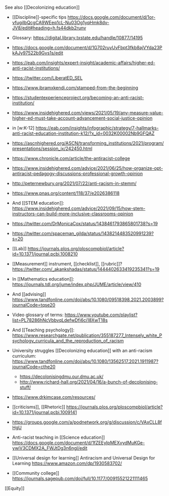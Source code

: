See also [[Decolonizing education]]

- [[Discipline]]-specific tips https://docs.google.com/document/d/1or-vfugiIbQcgCA9WEeq1cL-Nu03Og1yqHmk8dv-JV8/edit#heading=h.fs44dkb2runv

- Glossary: https://digital.library.txstate.edu/handle/10877/14195
- https://docs.google.com/document/d/1G702ruyUvFbpt3fkb8ajVYda23PkAJy97522b9Gvs1s/edit
- https://eab.com/insights/expert-insight/academic-affairs/higher-ed-anti-racist-institutions/
- https://twitter.com/LiberatED_SEL
- https://www.ibramxkendi.com/stamped-from-the-beginning
- https://studentexperienceproject.org/becoming-an-anti-racist-institution/

- https://www.insidehighered.com/views/2021/05/19/any-measure-value-higher-ed-must-take-account-advancement-social-justice-opinion
- in [w:K-12] https://eab.com/insights/infographic/strategy/7-hallmarks-anti-racist-education-institution-k12/?x_id=0032K00002Nb9GFQAZ
- https://ascnhighered.org/ASCN/transforming_institutions/2021/program/presentations/session_ix/242450.html
- https://www.chronicle.com/article/the-antiracist-college
- https://www.insidehighered.com/advice/2021/06/25/how-organize-opt-antiracist-pedagogy-discussions-professional-growth-opinion
- http://peternewbury.org/2021/07/22/anti-racism-in-stemm/

- https://www.pnas.org/content/118/37/e2026386118

- And [[STEM education]]: https://www.insidehighered.com/advice/2021/09/15/how-stem-instructors-can-build-more-inclusive-classrooms-opinion

- https://twitter.com/DrMonicaCox/status/1438461793865801738?s=19
- https://twitter.com/spaceman_gilda/status/1438214483520991239?s=20

- [[Lab]] https://journals.plos.org/ploscompbiol/article?id=10.1371/journal.pcbi.1008210

- [[Measurement]] instrument, [[checklist]], [[rubric]]? https://twitter.com/_akankshadas/status/1444402633419235341?s=19

- In [[Mathematics education]]: https://journals.tdl.org/jume/index.php/JUME/article/view/410

- And [[advising]] https://www.tandfonline.com/doi/abs/10.1080/09518398.2021.2003899?journalCode=tqse20

- Video glossary of terms: https://www.youtube.com/playlist?list=PL78286hNcVbbvqLdefwDfi6ci18XwT18s

- And [[Teaching psychology]]: https://www.researchgate.net/publication/355187277_Intensely_white_Psychology_curricula_and_the_reproduction_of_racism

- University struggles [[Decolonizing education]] with an anti-racism curriculum: https://www.tandfonline.com/doi/abs/10.1080/13562517.2021.1911987?journalCode=cthe20
	-  https://decolonisingdmu.our.dmu.ac.uk/
	-  http://www.richard-hall.org/2021/04/16/a-bunch-of-decolonising-stuff/

- https://www.drkimcase.com/resources/

- [[criticisms]], [[Rhetoric]] https://journals.plos.org/ploscompbiol/article?id=10.1371/journal.pcbi.1009141

- https://groups.google.com/a/podnetwork.org/g/discussion/c/VAxCLL8fHgU

- Anti-racist teaching in [[Science education]] https://docs.google.com/document/d/1fZEEyIpMEXvydMuKGe-ywiV3CDMX2A_FWJtDg3n6ngI/edit

- [[Universal design for learning]] Antiracism and Universal Design for Learning https://www.amazon.com/dp/1930583702/

- [[Community college]] https://journals.sagepub.com/doi/full/10.1177/00915521221111465

[[Equity]]
